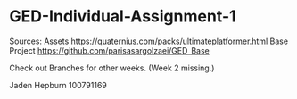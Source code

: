 # GED-Individual-Assignment-1

Sources: Assets https://quaternius.com/packs/ultimateplatformer.html Base Project https://github.com/parisasargolzaei/GED_Base

Check out Branches for other weeks. (Week 2 missing.)

Jaden Hepburn 100791169
